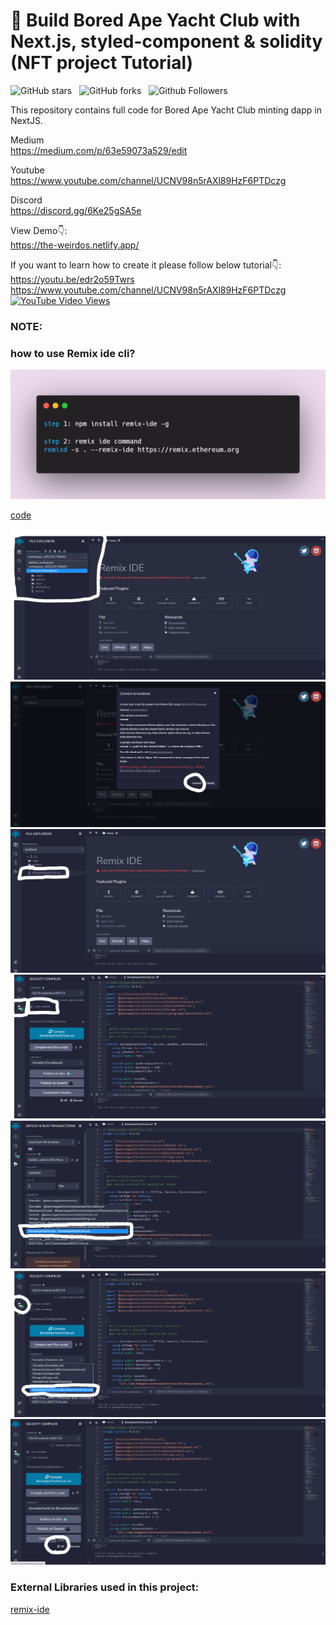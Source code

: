 # 🔴 Build Bored Ape Yacht Club with Next.js, styled-component & solidity (NFT project Tutorial)

![GitHub stars](https://img.shields.io/github/stars/nft-utilz/MD_minting_website_frontend?style=social&logo=ApacheSpark&label=Stars&maxAge=2592000)&nbsp;&nbsp;
![GitHub forks](https://img.shields.io/github/forks/nft-utilz/MD_minting_website_frontend?style=social&logo=KashFlow)&nbsp;&nbsp;
![Github Followers](https://img.shields.io/github/followers/nft-utilz.svg?style=social&label=Follow&maxAge=2592000)&nbsp;&nbsp;<br />

This repository contains full code for Bored Ape Yacht Club minting dapp in NextJS. <br />

Medium <br />
https://medium.com/p/63e59073a529/edit <br />

Youtube <br />
https://www.youtube.com/channel/UCNV98n5rAXl89HzF6PTDczg <br />

Discord <br />
https://discord.gg/6Ke25gSA5e <br />

View Demo👇: <br />
https://the-weirdos.netlify.app/ <br />

If you want to learn how to create it please follow below tutorial👇: <br />
https://youtu.be/edr2o59Twrs <br />
https://www.youtube.com/channel/UCNV98n5rAXl89HzF6PTDczg<br />
[![YouTube Video Views](https://img.shields.io/youtube/views/edr2o59Twrs?style=social)](https://www.youtube.com/channel/UCNV98n5rAXl89HzF6PTDczg)<br />


### NOTE:  <br />
 


 



### how to use Remix ide cli?


![HOME](https://github.com/nft-utilz/MD_minting_website_smart_contract/blob/main/readme-images/carbon%20(7).png)

[code](https://carbon.now.sh/Zf6OO4juwbMX2lFreoiL) <br />




![#1](https://github.com/nft-utilz/MD_minting_website_smart_contract/blob/main/readme-images/%231.png)
![#1](https://github.com/nft-utilz/MD_minting_website_smart_contract/blob/main/readme-images/%232.png)
![#1](https://github.com/nft-utilz/MD_minting_website_smart_contract/blob/main/readme-images/%233.png)
![#1](https://github.com/nft-utilz/MD_minting_website_smart_contract/blob/main/readme-images/%234.png)
![#1](https://github.com/nft-utilz/MD_minting_website_smart_contract/blob/main/readme-images/%235.png)
![#1](https://github.com/nft-utilz/MD_minting_website_smart_contract/blob/main/readme-images/%236.png)
![#1](https://github.com/nft-utilz/MD_minting_website_smart_contract/blob/main/readme-images/%237.png)




### External Libraries used in this project: 

[remix-ide](https://www.npmjs.com/package/remix-ide) <br />
 

